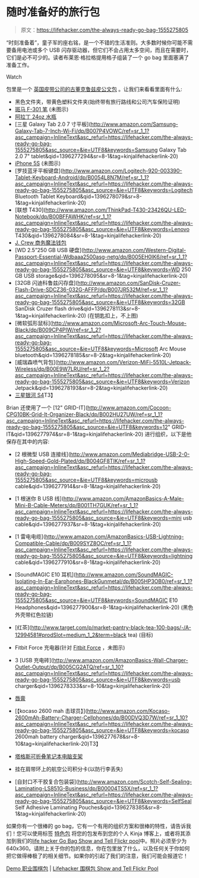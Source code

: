 # 随时准备好的旅行包

> 原文：<https://lifehacker.com/the-always-ready-go-bag-1555275805>

“时刻准备着”，童子军的座右铭，是一个不错的生活准则。大多数时候你可能不需要备用电池或多个 USB 闪存驱动器，但它们不会占用太多空间，而且在需要时，它们是必不可少的。读者布莱恩·格拉格提用格子组装了一个 go bag 里面塞满了准备工作。

Watch

包里是一个 [英国皮带公司的古董克鲁兹皮公文包](http://www.jackthreads.com/the-british-belt-company/bags/briefcases/antique-cruz-leather-briefcase/products/100115) 。让我们来看看里面有什么:

*   黑色文件夹，带黄色塑料文件夹(始终带有旅行路线和公司汽车保险证明)
*   [斑马 F-301 笔](http://www.staples.com/Zebra-F-301-Stainless-Steel-Retractable-Ballpoint-Pens-Bold-Point-Black-2/product_892149?cid=PS:GooglePLAs:892149&srccode=cii_17588969&cpncode=34-149351245-2) (未图示)
*   [阿拉丁 24oz 水瓶](http://www.shopaladdin-pmi.com/product_detail.do?q=10320)
*   [三星 Galaxy Tab 2.0 7 寸平板](http://www.amazon.com/Samsung-Galaxy-Tab-7-Inch-Wi-Fi/dp/B007P4VOWC/ref=sr_1_1?asc_campaign=InlineText&asc_refurl=https://lifehacker.com/the-always-ready-go-bag-1555275805&asc_source=&ie=UTF8&keywords=Samsung Galaxy Tab 2.0 7" tablet&qid=1396277294&sr=8-1&tag=kinjalifehackerlink-20)
*   [iPhone 5S](https://www.apple.com/iphone-5s/) (未图示)
*   [罗技蓝牙平板键盘](http://www.amazon.com/Logitech-920-003390-Tablet-Keyboard-Android/dp/B0054L8N7M/ref=sr_1_1?asc_campaign=InlineText&asc_refurl=https://lifehacker.com/the-always-ready-go-bag-1555275805&asc_source=&ie=UTF8&keywords=Logitech Bluetooth Tablet Keyboard&qid=1396278079&sr=8-1&tag=kinjalifehackerlink-20)
*   [联想 T430](http://www.amazon.com/ThinkPad-T430-23426QU-LED-Notebook/dp/B00BFFAWHK/ref=sr_1_1?asc_campaign=InlineText&asc_refurl=https://lifehacker.com/the-always-ready-go-bag-1555275805&asc_source=&ie=UTF8&keywords=Lenovo T430&qid=1396278084&sr=8-1&tag=kinjalifehackerlink-20)
*   [J. Crew 商务魔法钱包](https://www.jcrew.com/mens_category/accessories/smallleathergoods/PRDOVR~51761/51761.jsp)
*   [WD 2.5”250 GB USB 硬盘](http://www.amazon.com/Western-Digital-Passport-Essential-Wdbaaa2500asg-netg/dp/B005EH0IK6/ref=sr_1_1?asc_campaign=InlineText&asc_refurl=https://lifehacker.com/the-always-ready-go-bag-1555275805&asc_source=&ie=UTF8&keywords=WD 250 GB USB storage&qid=1396278095&sr=8-1&tag=kinjalifehackerlink-20)
*   [32GB 闪迪科鲁兹闪存盘](http://www.amazon.com/SanDisk-Cruzer-Flash-Drive-SDCZ36-032G-AFFP/dp/B007JR532M/ref=sr_1_1?asc_campaign=InlineText&asc_refurl=https://lifehacker.com/the-always-ready-go-bag-1555275805&asc_source=&ie=UTF8&keywords=32GB SanDisk Cruzer flash drive&qid=1396278113&sr=8-1&tag=kinjalifehackerlink-20) (在钥匙扣上，不上图)
*   [微软弧形鼠标](http://www.amazon.com/Microsoft-Arc-Touch-Mouse-Black/dp/B009CP4PIW/ref=sr_1_2?asc_campaign=InlineText&asc_refurl=https://lifehacker.com/the-always-ready-go-bag-1555275805&asc_source=&ie=UTF8&keywords=Microsoft Arc Mouse bluetooth&qid=1396278185&sr=8-2&tag=kinjalifehackerlink-20)
*   [威瑞森喷气背包](http://www.amazon.com/Verizon-MiFi-5510L-Jetpack-Wireless/dp/B00E9W7LRU/ref=sr_1_2?asc_campaign=InlineText&asc_refurl=https://lifehacker.com/the-always-ready-go-bag-1555275805&asc_source=&ie=UTF8&keywords=Verizon Jetpack&qid=1396278193&sr=8-2&tag=kinjalifehackerlink-20)
*   [三星银河 S4](http://www.samsung.com/us/guide-to-galaxy-smart-devices/galaxy-s-4-smartphone.html?cid=ppc-)T3】

Brian 还使用了一个 [12" GRID-IT](http://www.amazon.com/Cocoon-CPG10BK-Grid-It-Organizer-Black/dp/B002HU27UW/ref=sr_1_1?asc_campaign=InlineText&asc_refurl=https://lifehacker.com/the-always-ready-go-bag-1555275805&asc_source=&ie=UTF8&keywords=12" GRID-IT&qid=1396277974&sr=8-1&tag=kinjalifehackerlink-20) 进行组织，以下是他保存在其中的内容:

*   [2 根微型 USB 连接线](http://www.amazon.com/Mediabridge-USB-2-0-High-Speed-Gold-Plated/dp/B004GF8TIK/ref=sr_1_1?asc_campaign=InlineText&asc_refurl=https://lifehacker.com/the-always-ready-go-bag-1555275805&asc_source=&ie=UTF8&keywords=microusb cable&qid=1396277914&sr=8-1&tag=kinjalifehackerlink-20)
*   [1 根迷你 B USB 线](http://www.amazon.com/AmazonBasics-A-Male-Mini-B-Cable-Meters/dp/B001TH7GUK/ref=sr_1_1?asc_campaign=InlineText&asc_refurl=https://lifehacker.com/the-always-ready-go-bag-1555275805&asc_source=&ie=UTF8&keywords=mini usb cable&qid=1396277937&sr=8-1&tag=kinjalifehackerlink-20)
*   [1 雷电电缆](http://www.amazon.com/AmazonBasics-USB-Lightning-Compatible-Cable/dp/B009SYZ8OC/ref=sr_1_1?asc_campaign=InlineText&asc_refurl=https://lifehacker.com/the-always-ready-go-bag-1555275805&asc_source=&ie=UTF8&keywords=lightning cable&qid=1396277910&sr=8-1&tag=kinjalifehackerlink-20)
*   [SoundMAGIC E10 耳机](http://www.amazon.com/SoundMAGIC-Isolating-In-Ear-Earphones-BlackGunmetal/dp/B005HP3OB0/ref=sr_1_1?asc_campaign=InlineText&asc_refurl=https://lifehacker.com/the-always-ready-go-bag-1555275805&asc_source=&ie=UTF8&keywords=SoundMAGIC E10 Headphones&qid=1396277900&sr=8-1&tag=kinjalifehackerlink-20) (黑色外壳带红色拉链)
*   [红茶](http://www.target.com/p/market-pantry-black-tea-100-bags/-/A-12994581#prodSlot=medium_1_2&term=black tea) (目标)

*   Fitbit Force 充电器(针对 [Fitbit Force](http://www.fitbit.com/force) ，未图示)
*   3 [USB 充电砖](http://www.amazon.com/AmazonBasics-Wall-Charger-Outlet-Output/dp/B005CG2ATQ/ref=sr_1_10?asc_campaign=InlineText&asc_refurl=https://lifehacker.com/the-always-ready-go-bag-1555275805&asc_source=&ie=UTF8&keywords=usb charger&qid=1396278333&sr=8-10&tag=kinjalifehackerlink-20)
*   [唇膏](http://www.amazon.com/ChapStick-Balm-Sticks-0-15-Ounce/dp/B00DLNQ7DC/ref=sr_1_3?asc_campaign=InlineText&asc_refurl=https://lifehacker.com/the-always-ready-go-bag-1555275805&asc_source=&ie=UTF8&keywords=chapstick&qid=1396277678&sr=8-3&tag=kinjalifehackerlink-20)
*   [【kocaso 2600 mah 击球员】](http://www.amazon.com/Kocaso-2600mAh-Battery-Charger-Cellphones/dp/B00DVQ3D7W/ref=sr_1_10?asc_campaign=InlineText&asc_refurl=https://lifehacker.com/the-always-ready-go-bag-1555275805&asc_source=&ie=UTF8&keywords=kocaso 2600mah battery charger&qid=1396277678&sr=8-10&tag=kinjalifehackerlink-20)T3】

*   [塔格斯可折叠笔记本电脑支架](http://www.newegg.com/Product/Product.aspx?Item=N82E16834999220)
*   挂在肩带环上的航空公司积分卡(以防行李丢失)
*   [自封口不干胶复合包装袋](http://www.amazon.com/Scotch-Self-Sealing-Laminating-LS851G-Business/dp/B00004TS5X/ref=sr_1_1?asc_campaign=InlineText&asc_refurl=https://lifehacker.com/the-always-ready-go-bag-1555275805&asc_source=&ie=UTF8&keywords=SelfSeal Self Adhesive Laminating Pouches&qid=1396278385&sr=8-1&tag=kinjalifehackerlink-20)

如果你有一个很棒的 go bag，它有一个有用的组织方案和很棒的特性，请告诉我们！您可以使用标签 [特色包](http://kinja.com/tag/featured-bag) 将您的包发布到您的个人 Kinja 博客上，或者将其添加到我们的[life hacker Go Bag Show and Tell Flickr pool](http://www.flickr.com/groups/2301352@N21)中。照片必须至少为 640x360。请附上关于你的包的信息，你在包里放了什么，以及任何关于你如何把它做得棒极了的相关细节。如果你的引起了我们的注意，我们可能会报道它！

[Demo 职业围棋包](https://www.flickr.com/photos/25324498@N00/12927941143/in/pool-2301352@N21) | [Lifehacker 围棋包 Show and Tell Flickr Pool](http://www.flickr.com/groups/2301352@N21)